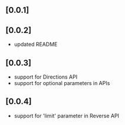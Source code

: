 ## [0.0.1]
## [0.0.2]
* updated README
## [0.0.3]
* support for Directions API
* support for optional parameters in APIs
## [0.0.4]
* support for 'limit' parameter in Reverse API
